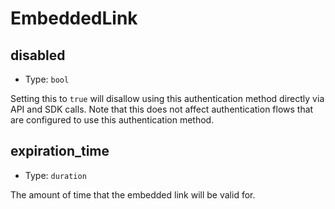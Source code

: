 
EmbeddedLink
============



disabled
--------

- Type: `bool` 

Setting this to `true` will disallow using this authentication method directly via
API and SDK calls. Note that this does not affect authentication flows that are
configured to use this authentication method.



expiration_time
---------------

- Type: `duration` 

The amount of time that the embedded link will be valid for.
